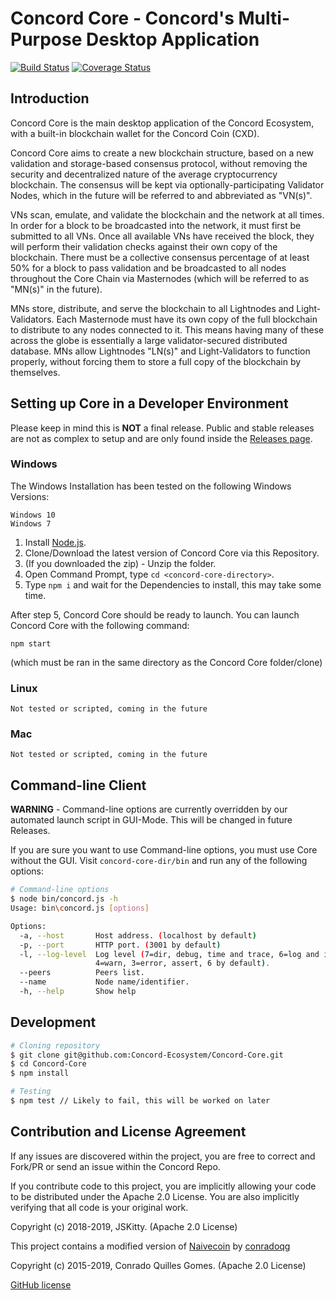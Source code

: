 # Concord Core - Concord's Multi-Purpose Desktop Application

[![Build Status](https://travis-ci.com/Concord-Ecosystem/Concord-Core.svg?branch=master)](https://travis-ci.com/Concord-Ecosystem/Concord-Core)
[![Coverage Status](https://coveralls.io/repos/github/Concord-Ecosystem/Concord-Core/badge.svg?branch=master)](https://coveralls.io/github/Concord-Ecosystem/Concord-Core?branch=master)

## Introduction

Concord Core is the main desktop application of the Concord Ecosystem, with a built-in blockchain wallet for the Concord Coin (CXD).

Concord Core aims to create a new blockchain structure, based on a new validation and storage-based consensus protocol, without removing the security and decentralized nature of the average cryptocurrency blockchain. The consensus will be kept via optionally-participating Validator Nodes, which in the future will be referred to and abbreviated as "VN(s)".

VNs scan, emulate, and validate the blockchain and the network at all times. In order for a block to be broadcasted into the network, it must first be submitted to all VNs. Once all available VNs have received the block, they will perform their validation checks against their own copy of the blockchain. There must be a collective consensus percentage of at least 50% for a block to pass validation and be broadcasted to all nodes throughout the Core Chain via Masternodes (which will be referred to as "MN(s)" in the future).

MNs store, distribute, and serve the blockchain to all Lightnodes and Light-Validators. Each Masternode must have its own copy of the full blockchain to distribute to any nodes connected to it. This means having many of these across the globe is essentially a large validator-secured distributed database. MNs allow Lightnodes "LN(s)" and Light-Validators to function properly, without forcing them to store a full copy of the blockchain by themselves.


## Setting up Core in a Developer Environment

Please keep in mind this is **NOT** a final release. Public and stable releases are not as complex to setup and are only found inside the [Releases page](https://github.com/Concord-Ecosystem/Concord-Core/releases).

### Windows

The Windows Installation has been tested on the following Windows Versions:
```
Windows 10
Windows 7
```

1. Install [Node.js](https://nodejs.org/en/).
2. Clone/Download the latest version of Concord Core via this Repository.
3. (If you downloaded the zip) - Unzip the folder.
4. Open Command Prompt, type `cd <concord-core-directory>`.
5. Type `npm i` and wait for the Dependencies to install, this may take some time.

After step 5, Concord Core should be ready to launch. You can launch Concord Core with the following command:

`npm start`

(which must be ran in the same directory as the Concord Core folder/clone)

### Linux

```
Not tested or scripted, coming in the future
```

### Mac

```
Not tested or scripted, coming in the future
```

## Command-line Client


**WARNING** - Command-line options are currently overridden by our automated launch script in GUI-Mode. This will be changed in future Releases.

If you are sure you want to use Command-line options, you must use Core without the GUI. Visit `concord-core-dir/bin` and run any of the following options:

```sh
# Command-line options
$ node bin/concord.js -h
Usage: bin\concord.js [options]

Options:
  -a, --host       Host address. (localhost by default)
  -p, --port       HTTP port. (3001 by default)
  -l, --log-level  Log level (7=dir, debug, time and trace, 6=log and info,
                   4=warn, 3=error, assert, 6 by default).
  --peers          Peers list.                                           [array]
  --name           Node name/identifier.
  -h, --help       Show help                                           [boolean]
```

## Development

```sh
# Cloning repository
$ git clone git@github.com:Concord-Ecosystem/Concord-Core.git
$ cd Concord-Core
$ npm install

# Testing
$ npm test // Likely to fail, this will be worked on later
```

## Contribution and License Agreement

If any issues are discovered within the project, you are free to correct and Fork/PR or send an issue within the Concord Repo.

If you contribute code to this project, you are implicitly allowing your code to be distributed under the Apache 2.0 License. You are also implicitly verifying that all code is your original work.

Copyright (c) 2018-2019, JSKitty. (Apache 2.0 License)

This project contains a modified version of [Naivecoin](https://github.com/conradoqg/naivecoin) by [conradoqg](https://github.com/conradoqg)

Copyright (c) 2015-2019, Conrado Quilles Gomes. (Apache 2.0 License)

[GitHub license](https://github.com/Concord-Ecosystem/Concord-Core/blob/master/LICENSE)
